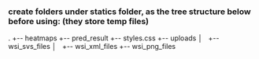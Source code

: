 ### create folders under statics folder, as the tree structure below before using: (they store temp files)

.
+-- heatmaps
+-- pred_result
+-- styles.css
+-- uploads
│   +-- wsi_svs_files
│   +-- wsi_xml_files
+-- wsi_png_files
